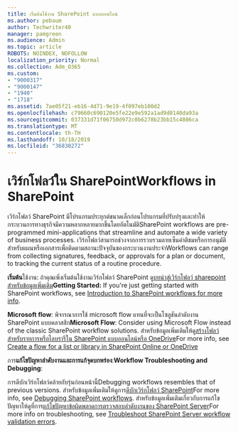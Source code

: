 ```yaml
---
title: เริ่มต้นใช้งาน SharePoint แบบออนไลน์
ms.author: pebaum
author: Techwriter40
manager: pamgreen
ms.audience: Admin
ms.topic: article
ROBOTS: NOINDEX, NOFOLLOW
localization_priority: Normal
ms.collection: Adm_O365
ms.custom:
- "9000317"
- "9000147"
- "1940"
- "1718"
ms.assetid: 7ae05f21-eb16-4d71-9e19-4f097eb100d2
ms.openlocfilehash: c79660c690120e5fe22e9e592a1ad9d8140da93a
ms.sourcegitcommit: 037331d71f06750d972c0b6278b23bb15c4806ca
ms.translationtype: MT
ms.contentlocale: th-TH
ms.lasthandoff: 10/18/2019
ms.locfileid: "36830272"
---
```

# <a name="workflows-in-sharepoint"></a><span data-ttu-id="2ba22-102">เวิร์กโฟลว์ใน SharePoint</span><span class="sxs-lookup"><span data-stu-id="2ba22-102">Workflows in SharePoint</span></span>

<span data-ttu-id="2ba22-103">เวิร์กโฟลว์ SharePoint มีโปรแกรมประยุกต์ขนาดเล็กก่อนโปรแกรมที่ปรับปรุงและทำให้กระบวนการทางธุรกิจมีความหลากหลายมากขึ้นโดยอัตโนมัติ</span><span class="sxs-lookup"><span data-stu-id="2ba22-103">SharePoint workflows are pre-programmed mini-applications that streamline and automate a wide variety of business processes.</span></span> <span data-ttu-id="2ba22-104">เวิร์กโฟลว์สามารถช่วงจากการรวบรวมลายเซ็นคำติชมหรือการอนุมัติสำหรับแผนหรือเอกสารเพื่อติดตามสถานะปัจจุบันของกระบวนงานประจำ</span><span class="sxs-lookup"><span data-stu-id="2ba22-104">Workflows can range from collecting signatures, feedback, or approvals for a plan or document, to tracking the current status of a routine procedure.</span></span>

<span data-ttu-id="2ba22-105">**เริ่มต้น**ใช้งาน: ถ้าคุณเพิ่งเริ่มต้นใช้งานเวิร์กโฟลว์ SharePoint ดู[บทนำสู่เวิร์กโฟลว์ sharepoint สำหรับข้อมูลเพิ่มเติม](https://support.office.com/article/introduction-to-sharepoint-workflow-07982276-54e8-4e17-8699-5056eff4d9e3)</span><span class="sxs-lookup"><span data-stu-id="2ba22-105">**Getting Started:** If you're just getting started with SharePoint workflows, see [Introduction to SharePoint workflows for more info](https://support.office.com/article/introduction-to-sharepoint-workflow-07982276-54e8-4e17-8699-5056eff4d9e3).</span></span>

<span data-ttu-id="2ba22-106">**Microsoft flow**: พิจารณาการใช้ microsoft flow แทนที่จะเป็นโซลูชันลำดับงาน SharePoint แบบคลาสสิก</span><span class="sxs-lookup"><span data-stu-id="2ba22-106">**Microsoft Flow**: Consider using Microsoft Flow instead of the classic SharePoint workflow solutions.</span></span> <span data-ttu-id="2ba22-107">สำหรับข้อมูลเพิ่มเติมให้ดู[สร้างโฟลว์สำหรับรายการหรือไลบรารีใน SharePoint แบบออนไลน์หรือ OneDrive](https://support.office.com/article/create-a-flow-for-a-list-or-library-in-sharepoint-online-or-onedrive-for-business-a9c3e03b-0654-46af-a254-20252e580d01)</span><span class="sxs-lookup"><span data-stu-id="2ba22-107">For more info, see [Create a flow for a list or library in SharePoint Online or OneDrive](https://support.office.com/article/create-a-flow-for-a-list-or-library-in-sharepoint-online-or-onedrive-for-business-a9c3e03b-0654-46af-a254-20252e580d01)</span></span>

<span data-ttu-id="2ba22-108">การ**แก้ไขปัญหาลำดับงานและการแก้จุดบกพร่อง**:</span><span class="sxs-lookup"><span data-stu-id="2ba22-108">**Workflow Troubleshooting and Debugging**:</span></span>

<span data-ttu-id="2ba22-109">การดีบักเวิร์กโฟลว์คล้ายกับรุ่นก่อนหน้านี้</span><span class="sxs-lookup"><span data-stu-id="2ba22-109">Debugging workflows resembles that of previous versions.</span></span> <span data-ttu-id="2ba22-110">สำหรับข้อมูลเพิ่มเติมให้ดูการ[ดีบักเวิร์กโฟลว์ SharePoint](https://docs.microsoft.com/sharepoint/dev/general-development/debugging-sharepoint-server-workflows)</span><span class="sxs-lookup"><span data-stu-id="2ba22-110">For more info, see [Debugging SharePoint workflows](https://docs.microsoft.com/sharepoint/dev/general-development/debugging-sharepoint-server-workflows).</span></span> <span data-ttu-id="2ba22-111">สำหรับข้อมูลเพิ่มเติมเกี่ยวกับการแก้ไขปัญหาให้ดูที่การ[แก้ไขปัญหาข้อผิดพลาดการตรวจสอบลำดับงานของ SharePoint Server](https://docs.microsoft.com/sharepoint/dev/general-development/troubleshooting-sharepoint-server-workflow-validation-errors-in-visio)</span><span class="sxs-lookup"><span data-stu-id="2ba22-111">For more info on troubleshooting, see [Troubleshoot SharePoint Server workflow validation errors](https://docs.microsoft.com/sharepoint/dev/general-development/troubleshooting-sharepoint-server-workflow-validation-errors-in-visio).</span></span>

